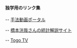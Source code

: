 #### 独学用のリンク集


-- <a href="https://sites.google.com/view/ecology-method-portal/analysis/rstudio" target="_blank" rel="noopener noreferrer">手法動画ポータル</a><br>

-- <a href="https://sites.google.com/view/ecology-koyahashimoto/home" target="_blank" rel="noopener noreferrer">橋本洸哉さんの統計解説サイト</a><br>

-- <a href="https://togotv.dbcls.jp/" target="_blank" rel="noopener noreferrer">Togo TV </a><br>






